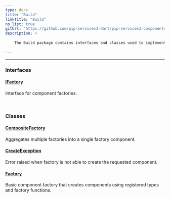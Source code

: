 ```yaml
---
type: docs
title: "Build"
linkTitle: "Build"
no_list: true
gitUrl: "https://github.com/pip-services3-dart/pip-services3-components-dart"
description: >
    
    The Build package contains interfaces and classes used to implement the "factory design pattern". 
    
---
```

---

<div class="module-body"> 

### Interfaces

#### [IFactory](ifactory)
Interface for component factories.

<br>

### Classes

#### [CompositeFactory](composite_factory)
Aggregates multiple factories into a single factory component.

#### [CreateException](create_exception)
Error raised when factory is not able to create the requested component.

#### [Factory](factory)
Basic component factory that creates components using registered types and factory functions.

</div>
